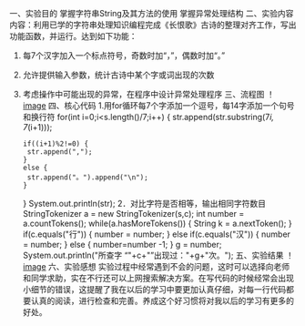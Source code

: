 一、实验目的
掌握字符串String及其方法的使用
掌握异常处理结构
二、实验内容
内容：利用已学的字符串处理知识编程完成《长恨歌》古诗的整理对齐工作，写出功能函数，并运行。达到如下功能：

1.	每7个汉字加入一个标点符号，奇数时加“，”，偶数时加“。”
2.	允许提供输入参数，统计古诗中某个字或词出现的次数
3.	考虑操作中可能出现的异常，在程序中设计异常处理程序
三、流程图
！[image](https://github.com/zhanghan11128/zh/blob/master/zh.jpg)
四、核心代码
1.用for循环每7个字添加一个逗号，每14字添加一个句号和换行符 
for(int i=0;i<s.length()/7;i++) {
        str.append(str.substring(7*i, 7*(i+1)));
       
        if((i+1)%2!=0) {
         str.append(",");
        }
        else {
         str.append("。").append("\n");
        }
       }
	System.out.println(str);
2．对比字符是否相等，输出相同字符数目
 StringTokenizer a = new StringTokenizer(s,c);
    int number = a.countTokens();
    while(a.hasMoreTokens()) 
    {
     String k = a.nextToken();
    }
    if(c.equals("行"))
    {
     number = number;
    }
    else if(c.equals("汉")) 
    {
     number = number;
    }
    else 
    {
     number=number -1;
    }
     g = number;
   System.out.println("所查字 “"+c+"”出现过："+g+"次。");
五、实验结果
！[image](https://github.com/zhanghan11128/zh/blob/master/1111.png)
六、实验感想
实验过程中经常遇到不会的问题，这时可以选择向老师和同学求助，实在不行还可以上网搜索解决方案。在写代码的时候经常会出现小细节的错误，这提醒了我在以后的学习中要更加认真仔细，对每一行代码都要认真的阅读，进行检查和完善。养成这个好习惯将对我以后的学习有更多的好处。
